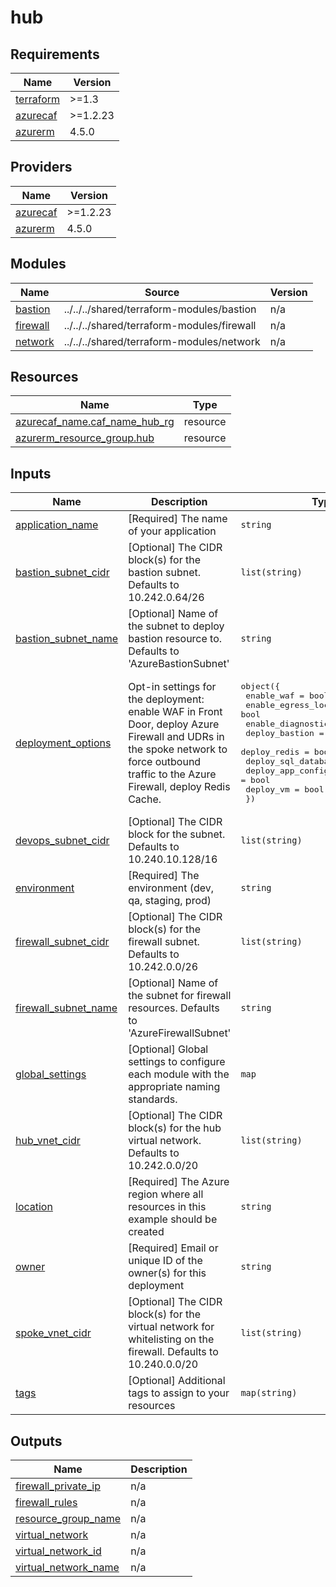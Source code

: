 # hub

<!-- BEGINNING OF PRE-COMMIT-TERRAFORM DOCS HOOK -->
## Requirements

| Name | Version |
|------|---------|
| <a name="requirement_terraform"></a> [terraform](#requirement\_terraform) | >=1.3 |
| <a name="requirement_azurecaf"></a> [azurecaf](#requirement\_azurecaf) | >=1.2.23 |
| <a name="requirement_azurerm"></a> [azurerm](#requirement\_azurerm) | 4.5.0 |

## Providers

| Name | Version |
|------|---------|
| <a name="provider_azurecaf"></a> [azurecaf](#provider\_azurecaf) | >=1.2.23 |
| <a name="provider_azurerm"></a> [azurerm](#provider\_azurerm) | 4.5.0 |

## Modules

| Name | Source | Version |
|------|--------|---------|
| <a name="module_bastion"></a> [bastion](#module\_bastion) | ../../../shared/terraform-modules/bastion | n/a |
| <a name="module_firewall"></a> [firewall](#module\_firewall) | ../../../shared/terraform-modules/firewall | n/a |
| <a name="module_network"></a> [network](#module\_network) | ../../../shared/terraform-modules/network | n/a |

## Resources

| Name | Type |
|------|------|
| [azurecaf_name.caf_name_hub_rg](https://registry.terraform.io/providers/aztfmod/azurecaf/latest/docs/resources/name) | resource |
| [azurerm_resource_group.hub](https://registry.terraform.io/providers/hashicorp/azurerm/4.5.0/docs/resources/resource_group) | resource |

## Inputs

| Name | Description | Type | Default | Required |
|------|-------------|------|---------|:--------:|
| <a name="input_application_name"></a> [application\_name](#input\_application\_name) | [Required] The name of your application | `string` | `"sec-baseline-1-hub"` | no |
| <a name="input_bastion_subnet_cidr"></a> [bastion\_subnet\_cidr](#input\_bastion\_subnet\_cidr) | [Optional] The CIDR block(s) for the bastion subnet. Defaults to 10.242.0.64/26 | `list(string)` | <pre>[<br>  "10.242.0.64/26"<br>]</pre> | no |
| <a name="input_bastion_subnet_name"></a> [bastion\_subnet\_name](#input\_bastion\_subnet\_name) | [Optional] Name of the subnet to deploy bastion resource to. Defaults to 'AzureBastionSubnet' | `string` | `"AzureBastionSubnet"` | no |
| <a name="input_deployment_options"></a> [deployment\_options](#input\_deployment\_options) | Opt-in settings for the deployment: enable WAF in Front Door, deploy Azure Firewall and UDRs in the spoke network to force outbound traffic to the Azure Firewall, deploy Redis Cache. | <pre>object({<br>    enable_waf                 = bool<br>    enable_egress_lockdown     = bool<br>    enable_diagnostic_settings = bool<br>    deploy_bastion             = bool<br>    deploy_redis               = bool<br>    deploy_sql_database        = bool<br>    deploy_app_config          = bool<br>    deploy_vm                  = bool<br>  })</pre> | <pre>{<br>  "deploy_app_config": true,<br>  "deploy_bastion": true,<br>  "deploy_redis": true,<br>  "deploy_sql_database": true,<br>  "deploy_vm": true,<br>  "enable_diagnostic_settings": true,<br>  "enable_egress_lockdown": true,<br>  "enable_waf": true<br>}</pre> | no |
| <a name="input_devops_subnet_cidr"></a> [devops\_subnet\_cidr](#input\_devops\_subnet\_cidr) | [Optional] The CIDR block for the subnet. Defaults to 10.240.10.128/16 | `list(string)` | <pre>[<br>  "10.240.10.128/26"<br>]</pre> | no |
| <a name="input_environment"></a> [environment](#input\_environment) | [Required] The environment (dev, qa, staging, prod) | `string` | n/a | yes |
| <a name="input_firewall_subnet_cidr"></a> [firewall\_subnet\_cidr](#input\_firewall\_subnet\_cidr) | [Optional] The CIDR block(s) for the firewall subnet. Defaults to 10.242.0.0/26 | `list(string)` | <pre>[<br>  "10.242.0.0/26"<br>]</pre> | no |
| <a name="input_firewall_subnet_name"></a> [firewall\_subnet\_name](#input\_firewall\_subnet\_name) | [Optional] Name of the subnet for firewall resources. Defaults to 'AzureFirewallSubnet' | `string` | `"AzureFirewallSubnet"` | no |
| <a name="input_global_settings"></a> [global\_settings](#input\_global\_settings) | [Optional] Global settings to configure each module with the appropriate naming standards. | `map` | `{}` | no |
| <a name="input_hub_vnet_cidr"></a> [hub\_vnet\_cidr](#input\_hub\_vnet\_cidr) | [Optional] The CIDR block(s) for the hub virtual network. Defaults to 10.242.0.0/20 | `list(string)` | <pre>[<br>  "10.242.0.0/20"<br>]</pre> | no |
| <a name="input_location"></a> [location](#input\_location) | [Required] The Azure region where all resources in this example should be created | `string` | n/a | yes |
| <a name="input_owner"></a> [owner](#input\_owner) | [Required] Email or unique ID of the owner(s) for this deployment | `string` | n/a | yes |
| <a name="input_spoke_vnet_cidr"></a> [spoke\_vnet\_cidr](#input\_spoke\_vnet\_cidr) | [Optional] The CIDR block(s) for the virtual network for whitelisting on the firewall. Defaults to 10.240.0.0/20 | `list(string)` | <pre>[<br>  "10.240.0.0/20"<br>]</pre> | no |
| <a name="input_tags"></a> [tags](#input\_tags) | [Optional] Additional tags to assign to your resources | `map(string)` | `{}` | no |

## Outputs

| Name | Description |
|------|-------------|
| <a name="output_firewall_private_ip"></a> [firewall\_private\_ip](#output\_firewall\_private\_ip) | n/a |
| <a name="output_firewall_rules"></a> [firewall\_rules](#output\_firewall\_rules) | n/a |
| <a name="output_resource_group_name"></a> [resource\_group\_name](#output\_resource\_group\_name) | n/a |
| <a name="output_virtual_network"></a> [virtual\_network](#output\_virtual\_network) | n/a |
| <a name="output_virtual_network_id"></a> [virtual\_network\_id](#output\_virtual\_network\_id) | n/a |
| <a name="output_virtual_network_name"></a> [virtual\_network\_name](#output\_virtual\_network\_name) | n/a |
<!-- END OF PRE-COMMIT-TERRAFORM DOCS HOOK -->
